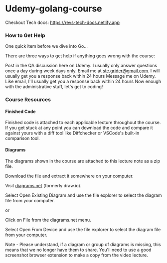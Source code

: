 # Udemy-golang-course

Checkout Tech docs: https://revs-tech-docs.netlify.app

### How to Get Help

One quick item before we dive into Go...

There are three ways to get help if anything goes wrong with the course:

Post in the QA discussion here on Udemy. I usually only answer questions once a day during week days only.
Email me at ste.grider@gmail.com. I will usually get you a response back within 24 hours
Message me on Udemy. Like email, I'll usually get you a response back within 24 hours
Now enough with the administrative stuff, let's get to coding!

### Course Resources

#### Finished Code

Finished code is attached to each applicable lecture throughout the course. If you get stuck at any point you can download the code and compare it against yours with a diff tool like Diffchecker or VSCode's built-in comparison tool.

#### Diagrams

The diagrams shown in the course are attached to this lecture note as a zip file.

Download the file and extract it somewhere on your computer.

Visit [diagrams.net](https://app.diagrams.net) (formerly draw.io).

Select Open Existing Diagram and use the file explorer to select the diagram file from your computer.

or

Click on File from the diagrams.net menu.

Select Open From Device and use the file explorer to select the diagram file from your computer.

Note - Please understand, if a diagram or group of diagrams is missing, this means that we no longer have them to share. You'll need to use a good screenshot browser extension to make a copy from the video lecture.
